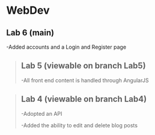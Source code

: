 # WebDev
 ## Lab 6 (main)
 -Added accounts and a Login and Register page

>## Lab 5 (viewable on branch Lab5)
>-All front end content is handled through AngularJS

>## Lab 4 (viewable on branch Lab4)
>-Adopted an API
>
>-Added the ability to edit and delete blog posts
